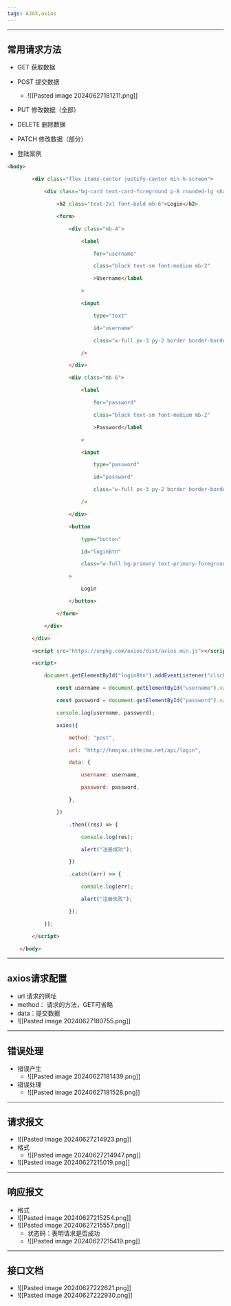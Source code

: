 ```yaml
---
tags: AJAX,axios
---
```


---

## 常用请求方法

  - GET 获取数据
  - POST 提交数据
	  - ![[Pasted image 20240627181211.png]]
  - PUT 修改数据（全部）
  - DELETE 删除数据
  - PATCH 修改数据（部分）

 - 登陆案例
 ```html
 <body>

        <div class="flex items-center justify-center min-h-screen">

            <div class="bg-card text-card-foreground p-8 rounded-lg shadow-lg w-full max-w-sm">

                <h2 class="text-2xl font-bold mb-6">Login</h2>

                <form>

                    <div class="mb-4">

                        <label

                            for="username"

                            class="block text-sm font-medium mb-2"

                            >Username</label

                        >

                        <input

                            type="text"

                            id="username"

                            class="w-full px-3 py-2 border border-border rounded-md focus:outline-none focus:ring focus:ring-primary"

                        />

                    </div>

                    <div class="mb-6">

                        <label

                            for="password"

                            class="block text-sm font-medium mb-2"

                            >Password</label

                        >

                        <input

                            type="password"

                            id="password"

                            class="w-full px-3 py-2 border border-border rounded-md focus:outline-none focus:ring focus:ring-primary"

                        />

                    </div>

                    <button

                        type="button"

                        id="loginBtn"

                        class="w-full bg-primary text-primary-foreground py-2 rounded-md hover:bg-primary/80"

                    >

                        Login

                    </button>

                </form>

            </div>

        </div>

        <script src="https://unpkg.com/axios/dist/axios.min.js"></script>

        <script>

            document.getElementById("loginBtn").addEventListener("click", function () {

                const username = document.getElementById("username").value;

                const password = document.getElementById("password").value;

                console.log(username, password);

                axios({

                    method: "post",

                    url: "http://hmajax.itheima.net/api/login",

                    data: {

                        username: username,

                        password: password,

                    },

                })

                    .then((res) => {

                        console.log(res);

                        alert("注册成功");

                    })

                    .catch((err) => {

                        console.log(err);

                        alert("注册失败");

                    });

            });

        </script>

    </body>
```

--- 

## axios请求配置

 - url 请求的网址
 - method： 请求的方法，GET可省略
 - data：提交数据
 - ![[Pasted image 20240627180755.png]]

---

## 错误处理

- 错误产生
	- ![[Pasted image 20240627181439.png]]
- 错误处理
	- ![[Pasted image 20240627181528.png]]

---

## 请求报文


 - ![[Pasted image 20240627214923.png]]
 - 格式
	 - ![[Pasted image 20240627214947.png]]
 - ![[Pasted image 20240627215019.png]]

---

## 响应报文

- 格式
- ![[Pasted image 20240627215254.png]]
- ![[Pasted image 20240627215557.png]]
	- 状态码：表明请求是否成功
	- ![[Pasted image 20240627215419.png]]

---

## 接口文档

 - ![[Pasted image 20240627222621.png]]
 - ![[Pasted image 20240627222930.png]]